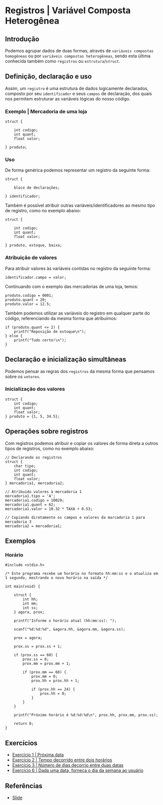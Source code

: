 # Registros | Variável Composta Heterogênea

## Introdução

Podemos agrupar dados de duas formas, através de `variáveis compostas homogêneas` ou por `variáveis compostas heterogêneas`, sendo esta última conhecida também como `registros` ou `estrutura`/`struct`.

## Definição, declaração e uso

Assim, um `registro` é uma estrutura de dados logicamente declarados, composto por seu `identificador` e seus `campos` de declaração, dos quais nos permitem estruturar as variáveis lógicas do nosso código.

### Exemplo | Mercadoria de uma loja

    struct {

        int codigo;
        int quant;
        float valor;
    
    } produto;

### Uso 

De forma genérica podemos representar um registro da seguinte forma:

    struct {

        bloco de declarações;
    
    } identificador;

Também é possível atribuir outras variáveis/identificadores ao mesmo tipo de registro, como no exemplo abaixo:

    struct {

        int codigo;
        int quant;
        float valor;
    
    } produto, estoque, baixa;

### Atribuição de valores

Para atribuir valores às variáveis contidas no registro da seguinte forma:

    identificador.campo = valor;

Continuando com o exemplo das mercadorias de uma loja, temos:

    produto.codigo = 0001;
    produto.quant = 20;
    produto.valor = 12.5;

Também podemos utilizar as variáveis do registro em qualquer parte do código, referenciando da mesma forma que atribuímos:

    if (produto.quant <= 2) {
        printf("Reposição de estoque\n");
    } else {
        printf("Tudo certo!\n");
    }

## Declaração e inicialização simultâneas

Podemos pensar as regras dos `registros` da mesma forma que pensamos sobre os `vetores`.

### Inicialização dos valores

    struct {
        int codigo;
        int quant;
        float valor;
    } produto = {1, 5, 34.5};

## Operações sobre registros

Com registros podemos atribuir e copiar os valores de forma direta a outros tipos de registros, como no exemplo abaixo:

    // Declarando os registros
    struct {
        char tipo;
        int codigo;
        int quant;
        float valor;
    } mercadoria1, mercadoria2;

    // Atribuido valores à mercadoria 1
    mercadoria1.tipo = 'A';
    mercadoria1.codigo = 10029;
    mercadoria1.quant = 62;
    mercadoria1.valor = 10.32 * TAXA + 0.53;

    // Copiando diretamente os campos e valores da marcadoria 1 para mercadoria 3
    mercadoria2 = mercadoria1;


## Exemplos

### Horário

    #include <stdio.h>

    /* Este programa recebe um horário no formato hh:mm:ss e o atualiza em 1 segundo, mostrando o novo horário na saída */
    
    int main(void) {

        struct {
            int hh;
            int mm;
            int ss;
        } agora, prox;
        
        printf("Informe o horário atual (hh:mm:ss): ");
        
        scanf("%d:%d:%d", &agora.hh, &agora.mm, &agora.ss);

        prox = agora;
        
        prox.ss = prox.ss + 1;
        
        if (prox.ss == 60) {
            prox.ss = 0;
            prox.mm = prox.mm + 1;
            
            if (prox.mm == 60) {
                prox.mm = 0;
                prox.hh = prox.hh + 1;
                    
                if (prox.hh == 24) {
                    prox.hh = 0;
                }
            }
        }

        printf("Próximo horário é %d:%d:%d\n", prox.hh, prox.mm, prox.ss);

        return 0;
    }


## Exercícios

- [Exercício 1 | Próxima data]()
- [Exercício 2 | Tempo decorrido entre dois horários]()
- [Exercício 3 | Número de dias decorrio entre duas datas]()
- [Exercício 6 | Dada uma data, forneça o dia da semana ao usuário]()

## Referências

- [Slide](https://drive.google.com/file/d/1MfumzVOrdBRte6xjWrR0dFaE3k7vSRv4/view?usp=drive_link)
